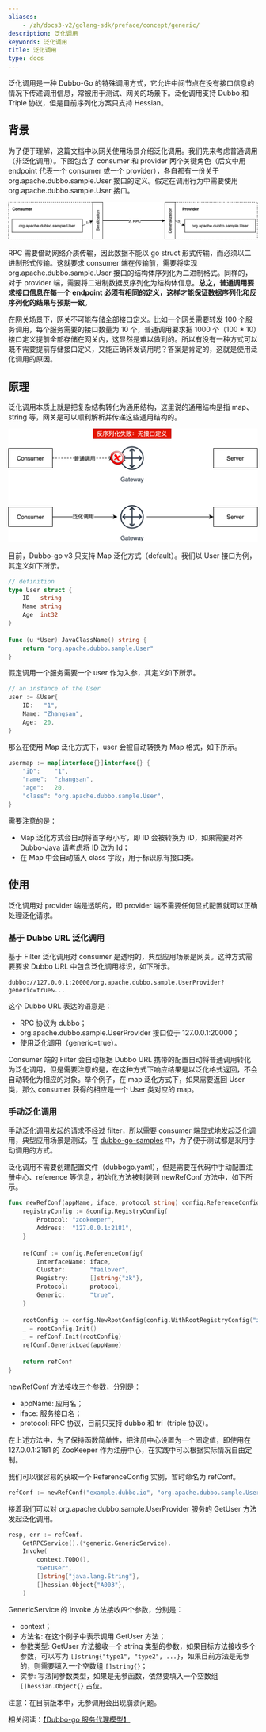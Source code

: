 ```yaml
---
aliases:
    - /zh/docs3-v2/golang-sdk/preface/concept/generic/
description: 泛化调用
keywords: 泛化调用
title: 泛化调用
type: docs
---
```



泛化调用是一种 Dubbo-Go 的特殊调用方式，它允许中间节点在没有接口信息的情况下传递调用信息，常被用于测试、网关的场景下。泛化调用支持 Dubbo 和 Triple 协议，但是目前序列化方案只支持 Hessian。

## 背景

为了便于理解，这篇文档中以网关使用场景介绍泛化调用。我们先来考虑普通调用（非泛化调用）。下图包含了 consumer 和 provider 两个关键角色（后文中用 endpoint 代表一个 consumer 或一个 provider），各自都有一份关于 org.apache.dubbo.sample.User 接口的定义。假定在调用行为中需要使用 org.apache.dubbo.sample.User 接口。

![img](/imgs/docs3-v2/golang-sdk/concept/rpc/generic/1631941941270-86ce9845-5a88-4cb5-8c8a-da8ae7eeb4d5.png)

RPC 需要借助网络介质传输，因此数据不能以 go struct 形式传输，而必须以二进制形式传输。这就要求 consumer 端在传输前，需要将实现 org.apache.dubbo.sample.User 接口的结构体序列化为二进制格式。同样的，对于 provider 端，需要将二进制数据反序列化为结构体信息。**总之，普通调用要求接口信息在每一个 endpoint 必须有相同的定义，这样才能保证数据序列化和反序列化的结果与预期一致**。

在网关场景下，网关不可能存储全部接口定义。比如一个网关需要转发 100 个服务调用，每个服务需要的接口数量为 10 个，普通调用要求把 1000 个（100 * 10）接口定义提前全部存储在网关内，这显然是难以做到的。所以有没有一种方式可以既不需要提前存储接口定义，又能正确转发调用呢？答案是肯定的，这就是使用泛化调用的原因。

## 原理

泛化调用本质上就是把复杂结构转化为通用结构，这里说的通用结构是指 map、string 等，网关是可以顺利解析并传递这些通用结构的。

![img](/imgs/docs3-v2/golang-sdk/concept/rpc/generic/1632207075184-25939db4-f384-452e-a0b8-e1deff7971de.png)

目前，Dubbo-go v3 只支持 Map 泛化方式（default）。我们以 User 接口为例，其定义如下所示。

```go
// definition
type User struct {
	ID   string
	Name string
	Age  int32
}

func (u *User) JavaClassName() string {
	return "org.apache.dubbo.sample.User"
}
```

假定调用一个服务需要一个 user 作为入参，其定义如下所示。

```go
// an instance of the User
user := &User{
    ID:   "1",
    Name: "Zhangsan",
    Age:  20,
}
```

那么在使用 Map 泛化方式下，user 会被自动转换为 Map 格式，如下所示。

```go
usermap := map[interface{}]interface{} {
    "iD": 	 "1",
    "name":  "zhangsan",
    "age": 	 20,
    "class": "org.apache.dubbo.sample.User",
}
```

需要注意的是：

- Map 泛化方式会自动将首字母小写，即 ID 会被转换为 iD，如果需要对齐 Dubbo-Java 请考虑将 ID 改为 Id；
- 在 Map 中会自动插入 class 字段，用于标识原有接口类。

## 使用

泛化调用对 provider 端是透明的，即 provider 端不需要任何显式配置就可以正确处理泛化请求。

### 基于 Dubbo URL 泛化调用

基于 Filter 泛化调用对 consumer 是透明的，典型应用场景是网关。这种方式需要要求 Dubbo URL 中包含泛化调用标识，如下所示。

```plain
dubbo://127.0.0.1:20000/org.apache.dubbo.sample.UserProvider?generic=true&...
```

这个 Dubbo URL 表达的语意是：

- RPC 协议为 dubbo；
- org.apache.dubbo.sample.UserProvider 接口位于 127.0.0.1:20000；
- 使用泛化调用（generic=true）。

Consumer 端的 Filter 会自动根据 Dubbo URL 携带的配置自动将普通调用转化为泛化调用，但是需要注意的是，在这种方式下响应结果是以泛化格式返回，不会自动转化为相应的对象。举个例子，在 map 泛化方式下，如果需要返回 User 类，那么 consumer 获得的相应是一个 User 类对应的 map。

### 手动泛化调用

手动泛化调用发起的请求不经过 filter，所以需要 consumer 端显式地发起泛化调用，典型应用场景是测试。在 [dubbo-go-samples](https://github.com/apache/dubbo-go-samples/tree/master/generic) 中，为了便于测试都是采用手动调用的方式。

泛化调用不需要创建配置文件（dubbogo.yaml），但是需要在代码中手动配置注册中心、reference 等信息，初始化方法被封装到 newRefConf 方法中，如下所示。

```go
func newRefConf(appName, iface, protocol string) config.ReferenceConfig {
	registryConfig := &config.RegistryConfig{
		Protocol: "zookeeper",
		Address:  "127.0.0.1:2181",
	}

	refConf := config.ReferenceConfig{
		InterfaceName: iface,
		Cluster:       "failover",
		Registry:      []string{"zk"},
		Protocol:      protocol,
		Generic:       "true",
	}

	rootConfig := config.NewRootConfig(config.WithRootRegistryConfig("zk", registryConfig))
	_ = rootConfig.Init()
	_ = refConf.Init(rootConfig)
	refConf.GenericLoad(appName)

	return refConf
}
```

newRefConf 方法接收三个参数，分别是：

- appName: 应用名；
- iface: 服务接口名；
- protocol: RPC 协议，目前只支持 dubbo 和 tri（triple 协议）。

在上述方法中，为了保持函数简单性，把注册中心设置为一个固定值，即使用在 127.0.0.1:2181 的 ZooKeeper 作为注册中心，在实践中可以根据实际情况自由定制。

我们可以很容易的获取一个 ReferenceConfig 实例，暂时命名为 refConf。

```go
refConf := newRefConf("example.dubbo.io", "org.apache.dubbo.sample.UserProvider", "tri")
```

接着我们可以对 org.apache.dubbo.sample.UserProvider 服务的 GetUser 方法发起泛化调用。

```go
resp, err := refConf.
	GetRPCService().(*generic.GenericService).
	Invoke(
		context.TODO(),
		"GetUser",
		[]string{"java.lang.String"},
		[]hessian.Object{"A003"},
    )
```

GenericService 的 Invoke 方法接收四个参数，分别是：

- context；
- 方法名: 在这个例子中表示调用 GetUser 方法；
- 参数类型: GetUser 方法接收一个 string 类型的参数，如果目标方法接收多个参数，可以写为 `[]string{"type1", "type2", ...}`，如果目前方法是无参的，则需要填入一个空数组 `[]string{}`；
- 实参: 写法同参数类型，如果是无参函数，依然要填入一个空数组 `[]hessian.Object{}` 占位。

注意：在目前版本中，无参调用会出现崩溃问题。

相关阅读：[【Dubbo-go 服务代理模型】](https://blog.csdn.net/weixin_39860915/article/details/122738548)